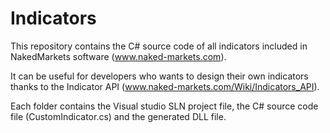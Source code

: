 # Indicators

This repository contains the C# source code of all indicators included in NakedMarkets software (www.naked-markets.com).

It can be useful for developers who wants to design their own indicators thanks to the Indicator API (www.naked-markets.com/Wiki/Indicators_API).

Each folder contains the Visual studio SLN project file, the C# source code file (CustomIndicator.cs) and the generated DLL file.
